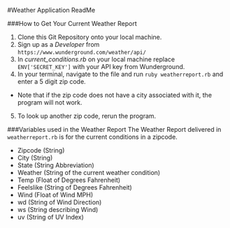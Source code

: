 #Weather Application ReadMe

###How to Get Your Current Weather Report
1. Clone this Git Repository onto your local machine.
2. Sign up as a *Developer* from `https://www.wunderground.com/weather/api/`
3. In *current_conditions.rb* on your local machine replace `ENV['SECRET_KEY']` with your API key from Wunderground.
4. In your terminal, navigate to the file and run `ruby weatherreport.rb` and enter a 5 digit zip code.
* Note that if the zip code does not have a city associated with it, the program will not work.
5. To look up another zip code, rerun the program.

###Variables used in the Weather Report
The Weather Report delivered in `weatherreport.rb` is for the current conditions in a zipcode.
* Zipcode (String)
* City (String)
* State (String Abbreviation)
* Weather (String of the current weather condition)
* Temp (Float of Degrees Fahrenheit)
* Feelslike (String of Degrees Fahrenheit)
* Wind (Float of Wind MPH)
* wd (String of Wind Direction)
* ws (String describing Wind)
* uv (String of UV Index)
